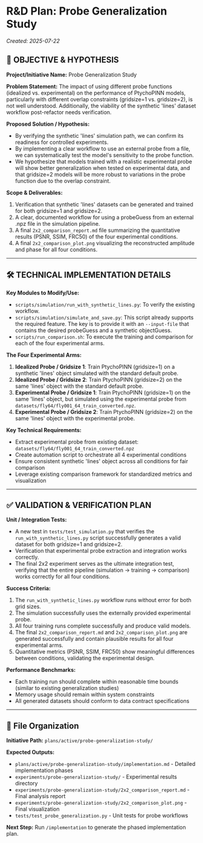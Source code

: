 # R&D Plan: Probe Generalization Study

*Created: 2025-07-22*

## 🎯 **OBJECTIVE & HYPOTHESIS**

**Project/Initiative Name:** Probe Generalization Study

**Problem Statement:** The impact of using different probe functions (idealized vs. experimental) on the performance of PtychoPINN models, particularly with different overlap constraints (gridsize=1 vs. gridsize=2), is not well understood. Additionally, the viability of the synthetic 'lines' dataset workflow post-refactor needs verification.

**Proposed Solution / Hypothesis:**
- By verifying the synthetic 'lines' simulation path, we can confirm its readiness for controlled experiments.
- By implementing a clear workflow to use an external probe from a file, we can systematically test the model's sensitivity to the probe function.
- We hypothesize that models trained with a realistic experimental probe will show better generalization when tested on experimental data, and that gridsize=2 models will be more robust to variations in the probe function due to the overlap constraint.

**Scope & Deliverables:**
1. Verification that synthetic 'lines' datasets can be generated and trained for both gridsize=1 and gridsize=2.
2. A clear, documented workflow for using a probeGuess from an external .npz file in the simulation pipeline.
3. A final `2x2_comparison_report.md` file summarizing the quantitative results (PSNR, SSIM, FRC50) of the four experimental conditions.
4. A final `2x2_comparison_plot.png` visualizing the reconstructed amplitude and phase for all four conditions.

---

## 🛠️ **TECHNICAL IMPLEMENTATION DETAILS**

**Key Modules to Modify/Use:**
- `scripts/simulation/run_with_synthetic_lines.py`: To verify the existing workflow.
- `scripts/simulation/simulate_and_save.py`: This script already supports the required feature. The key is to provide it with an `--input-file` that contains the desired probeGuess and a synthetic objectGuess.
- `scripts/run_comparison.sh`: To execute the training and comparison for each of the four experimental arms.

**The Four Experimental Arms:**
1. **Idealized Probe / Gridsize 1**: Train PtychoPINN (gridsize=1) on a synthetic 'lines' object simulated with the standard default probe.
2. **Idealized Probe / Gridsize 2**: Train PtychoPINN (gridsize=2) on the same 'lines' object with the standard default probe.
3. **Experimental Probe / Gridsize 1**: Train PtychoPINN (gridsize=1) on the same 'lines' object, but simulated using the experimental probe from `datasets/fly64/fly001_64_train_converted.npz`.
4. **Experimental Probe / Gridsize 2**: Train PtychoPINN (gridsize=2) on the same 'lines' object with the experimental probe.

**Key Technical Requirements:**
- Extract experimental probe from existing dataset: `datasets/fly64/fly001_64_train_converted.npz`
- Create automation script to orchestrate all 4 experimental conditions
- Ensure consistent synthetic 'lines' object across all conditions for fair comparison
- Leverage existing comparison framework for standardized metrics and visualization

---

## ✅ **VALIDATION & VERIFICATION PLAN**

**Unit / Integration Tests:**
- A new test in `tests/test_simulation.py` that verifies the `run_with_synthetic_lines.py` script successfully generates a valid dataset for both gridsize=1 and gridsize=2.
- Verification that experimental probe extraction and integration works correctly.
- The final 2x2 experiment serves as the ultimate integration test, verifying that the entire pipeline (simulation → training → comparison) works correctly for all four conditions.

**Success Criteria:**
1. The `run_with_synthetic_lines.py` workflow runs without error for both grid sizes.
2. The simulation successfully uses the externally provided experimental probe.
3. All four training runs complete successfully and produce valid models.
4. The final `2x2_comparison_report.md` and `2x2_comparison_plot.png` are generated successfully and contain plausible results for all four experimental arms.
5. Quantitative metrics (PSNR, SSIM, FRC50) show meaningful differences between conditions, validating the experimental design.

**Performance Benchmarks:**
- Each training run should complete within reasonable time bounds (similar to existing generalization studies)
- Memory usage should remain within system constraints
- All generated datasets should conform to data contract specifications

---

## 📁 **File Organization**

**Initiative Path:** `plans/active/probe-generalization-study/`

**Expected Outputs:**
- `plans/active/probe-generalization-study/implementation.md` - Detailed implementation phases
- `experiments/probe-generalization-study/` - Experimental results directory
- `experiments/probe-generalization-study/2x2_comparison_report.md` - Final analysis report
- `experiments/probe-generalization-study/2x2_comparison_plot.png` - Final visualization
- `tests/test_probe_generalization.py` - Unit tests for probe workflows

**Next Step:** Run `/implementation` to generate the phased implementation plan.